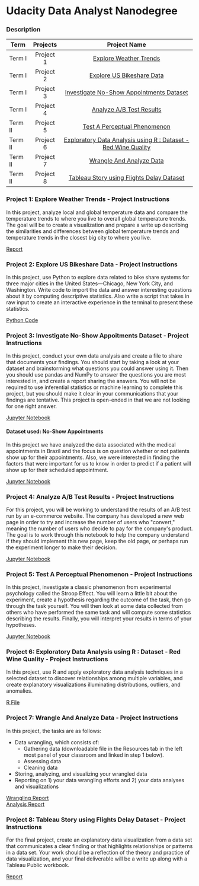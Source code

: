 # Udacity Data Analyst Nanodegree
### Description

| Term | Projects | Project Name |
| ------------------ |:-------:| :---------------------:|
| Term I    | Project 1 | [Explore Weather Trends]()|
| Term I    | Project 2 | [Explore US Bikeshare Data]()|
| Term I    | Project 3 | [Investigate No-Show Appointments Dataset]()|
| Term I    | Project 4 | [Analyze A/B Test Results]()|
| Term II   | Project 5 | [Test A Perceptual Phenomenon]()|
| Term II   | Project 6 | [Exploratory Data Analysis using R : Dataset - Red Wine Quality]()|
| Term II   | Project 7 | [Wrangle And Analyze Data]()|
| Term II   | Project 8 | [Tableau Story using Flights Delay Dataset]()|

### Project 1: Explore Weather Trends - Project Instructions

In this project, analyze local and global temperature data and compare the temperature trends to where you live to overall global temperature trends. The goal will be to create a visualization and prepare a write up describing the similarities and differences between global temperature trends and temperature trends in the closest big city to where you live.

[Report]()

### Project 2: Explore US Bikeshare Data - Project Instructions

In this project, use Python to explore data related to bike share systems for three major cities in the United States—Chicago, New York City, and Washington. Write code to import the data and answer interesting questions about it by computing descriptive statistics. Also write a script that takes in raw input to create an interactive experience in the terminal to present these statistics.

[Python Code]()

### Project 3: Investigate No-Show Appoitments Dataset - Project Instructions

In this project, conduct your own data analysis and create a file to share that documents your findings. You should start by taking a look at your dataset and brainstorming what questions you could answer using it. Then you should use pandas and NumPy to answer the questions you are most interested in, and create a report sharing the answers. You will not be required to use inferential statistics or machine learning to complete this project, but you should make it clear in your communications that your findings are tentative. This project is open-ended in that we are not looking for one right answer. 

[Jupyter Notebook]()

#### Dataset used: No-Show Appointments

In this project we have analyzed the data associated with the medical appointments in Brazil and the focus is on question whether or not patients show up for their appointments. Also, we were interested in finding the factors that were important for us to know in order to predict if a patient will show up for their scheduled appointment.

[Jupyter Notebook]()

### Project 4: Analyze A/B Test Results - Project Instructions

For this project, you will be working to understand the results of an A/B test run by an e-commerce website. The company has developed a new web page in order to try and increase the number of users who "convert," meaning the number of users who decide to pay for the company's product. The goal is to work through this notebook to help the company understand if they should implement this new page, keep the old page, or perhaps run the experiment longer to make their decision.

[Jupyter Notebook]()

### Project 5: Test A Perceptual Phenomenon - Project Instructions

In this project, investigate a classic phenomenon from experimental psychology called the Stroop Effect. You will learn a little bit about the experiment, create a hypothesis regarding the outcome of the task, then go through the task yourself. You will then look at some data collected from others who have performed the same task and will compute some statistics describing the results. Finally, you will interpret your results in terms of your hypotheses.

[Jupyter Notebook]()

### Project 6: Exploratory Data Analysis using R : Dataset - Red Wine Quality - Project Instructions

In this project, use R and apply exploratory data analysis techniques in a selected dataset to discover relationships among multiple variables, and create explanatory visualizations illuminating distributions, outliers, and anomalies.

[R File]()

### Project 7: Wrangle And Analyze Data - Project Instructions

In this project, the tasks are as follows:

* Data wrangling, which consists of:
    * Gathering data (downloadable file in the Resources tab in the left most panel of your classroom and linked in step 1 below).
    * Assessing data
    * Cleaning data
* Storing, analyzing, and visualizing your wrangled data
* Reporting on 1) your data wrangling efforts and 2) your data analyses and visualizations

[Wrangling Report]() <br  />
[Analysis Report]()

### Project 8: Tableau Story using Flights Delay Dataset - Project Instructions

For the final project, create an explanatory data visualization from a data set that communicates a clear finding or that highlights relationships or patterns in a data set. Your work should be a reflection of the theory and practice of data visualization, and your final deliverable will be a write up along with a Tableau Public workbook.

[Report]()